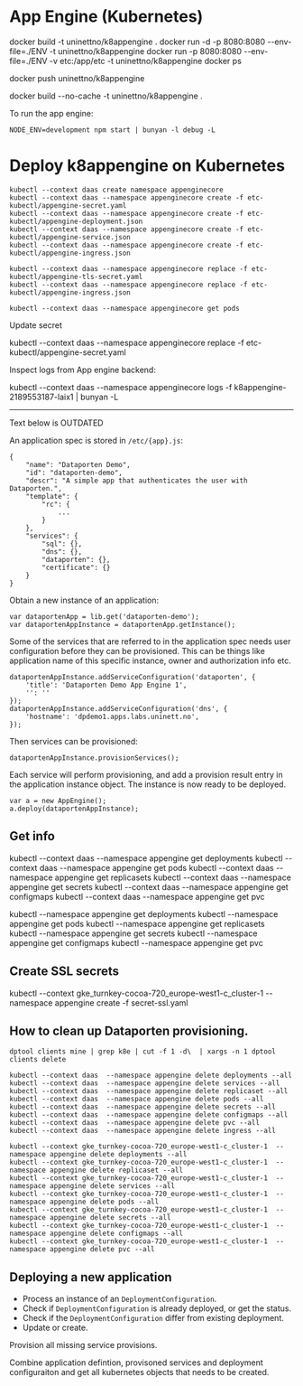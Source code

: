 # App Engine (Kubernetes)




docker build -t uninettno/k8appengine .
docker run -d -p 8080:8080 --env-file=./ENV -t uninettno/k8appengine
docker run -p 8080:8080 --env-file=./ENV -v etc:/app/etc -t uninettno/k8appengine
docker ps

docker push uninettno/k8appengine

docker build --no-cache -t uninettno/k8appengine .


To run the app engine:

```
NODE_ENV=development npm start | bunyan -l debug -L
```



# Deploy k8appengine on Kubernetes

```
kubectl --context daas create namespace appenginecore
kubectl --context daas --namespace appenginecore create -f etc-kubectl/appengine-secret.yaml
kubectl --context daas --namespace appenginecore create -f etc-kubectl/appengine-deployment.json
kubectl --context daas --namespace appenginecore create -f etc-kubectl/appengine-service.json
kubectl --context daas --namespace appenginecore create -f etc-kubectl/appengine-ingress.json

kubectl --context daas --namespace appenginecore replace -f etc-kubectl/appengine-tls-secret.yaml
kubectl --context daas --namespace appenginecore replace -f etc-kubectl/appengine-ingress.json

kubectl --context daas --namespace appenginecore get pods
```


Update secret

kubectl --context daas --namespace appenginecore replace -f etc-kubectl/appengine-secret.yaml

Inspect logs from App engine backend:

kubectl --context daas --namespace appenginecore logs -f k8appengine-2189553187-laix1 | bunyan -L


----

Text below is OUTDATED


An application spec is stored in `/etc/{app}.js`:

```
{
	"name": "Dataporten Demo",
	"id": "dataporten-demo",
	"descr": "A simple app that authenticates the user with Dataporten.",
	"template": {
		"rc": {
			...
		}
	},
	"services": {
		"sql": {},
		"dns": {},
		"dataporten": {},
		"certificate": {}
	}
}
```

Obtain a new instance of an application:

```
var dataportenApp = lib.get('dataporten-demo');
var dataportenAppInstance = dataportenApp.getInstance();
```

Some of the services that are referred to in the application spec needs user configuration before they can be provisioned. This can be things like application name of this specific instance, owner and authorization info etc.

```
dataportenAppInstance.addServiceConfiguration('dataporten', {
	'title': 'Dataporten Demo App Engine 1',
	'': ''
});
dataportenAppInstance.addServiceConfiguration('dns', {
	'hostname': 'dpdemo1.apps.labs.uninett.no',
});
```

Then services can be provisioned:

```
dataportenAppInstance.provisionServices();
```

Each service will perform provisioning, and add a provision result entry in the application instance object. The instance is now ready to be deployed.

```
var a = new AppEngine();
a.deploy(dataportenAppInstance);
```



## Get info

kubectl --context daas  --namespace appengine get deployments
kubectl --context daas  --namespace appengine get pods
kubectl --context daas  --namespace appengine get replicasets
kubectl --context daas  --namespace appengine get secrets
kubectl --context daas  --namespace appengine get configmaps
kubectl --context daas  --namespace appengine get pvc

kubectl --namespace appengine get deployments
kubectl --namespace appengine get pods
kubectl --namespace appengine get replicasets
kubectl --namespace appengine get secrets
kubectl --namespace appengine get configmaps
kubectl --namespace appengine get pvc



## Create SSL secrets

kubectl --context gke_turnkey-cocoa-720_europe-west1-c_cluster-1 --namespace appengine create -f secret-ssl.yaml



## How to clean up Dataporten provisioning.

```
dptool clients mine | grep k8e | cut -f 1 -d\  | xargs -n 1 dptool clients delete

kubectl --context daas  --namespace appengine delete deployments --all
kubectl --context daas  --namespace appengine delete services --all
kubectl --context daas  --namespace appengine delete replicaset --all
kubectl --context daas  --namespace appengine delete pods --all
kubectl --context daas  --namespace appengine delete secrets --all
kubectl --context daas  --namespace appengine delete configmaps --all
kubectl --context daas  --namespace appengine delete pvc --all
kubectl --context daas  --namespace appengine delete ingress --all

kubectl --context gke_turnkey-cocoa-720_europe-west1-c_cluster-1  --namespace appengine delete deployments --all
kubectl --context gke_turnkey-cocoa-720_europe-west1-c_cluster-1  --namespace appengine delete replicaset --all
kubectl --context gke_turnkey-cocoa-720_europe-west1-c_cluster-1  --namespace appengine delete services --all
kubectl --context gke_turnkey-cocoa-720_europe-west1-c_cluster-1  --namespace appengine delete pods --all
kubectl --context gke_turnkey-cocoa-720_europe-west1-c_cluster-1  --namespace appengine delete secrets --all
kubectl --context gke_turnkey-cocoa-720_europe-west1-c_cluster-1  --namespace appengine delete configmaps --all
kubectl --context gke_turnkey-cocoa-720_europe-west1-c_cluster-1  --namespace appengine delete pvc --all

```


## Deploying a new application

* Process an instance of an `DeploymentConfiguration`.
* Check if `DeploymentConfiguration` is already deployed, or get the status.
* Check if the `DeploymentConfiguration` differ from existing deployment.
* Update or create.

Provision all missing service provisions.

Combine application defintion, provisoned services and deployment configuraiton and get all kubernetes objects that needs to be created.

